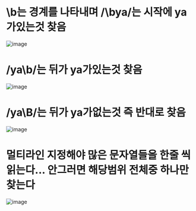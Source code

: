 # \b는 경계를 나타내며 /\bya/는 시작에 ya가있는것 찾음

![image](https://user-images.githubusercontent.com/85022962/127942304-2327a6e9-c953-4f21-9ed1-d1414c6273c6.png)

# /ya\b/는 뒤가 ya가있는것 찾음

![image](https://user-images.githubusercontent.com/85022962/127942389-cd039b39-87c9-4ff5-9a08-9abb44ccfca5.png)

# /ya\B/는 뒤가 ya가없는것 즉 반대로 찾음

![image](https://user-images.githubusercontent.com/85022962/127942479-29e884c7-b2dc-44ec-8db4-956f46b08f54.png)

# 멀티라인 지정해야 많은 문자열들을 한줄 씩 읽는다... 안그러면 해당범위 전체중 하나만 찾는다

![image](https://user-images.githubusercontent.com/85022962/127942755-00730e6b-7dae-4a8e-9869-f98ae5b5e11c.png)


